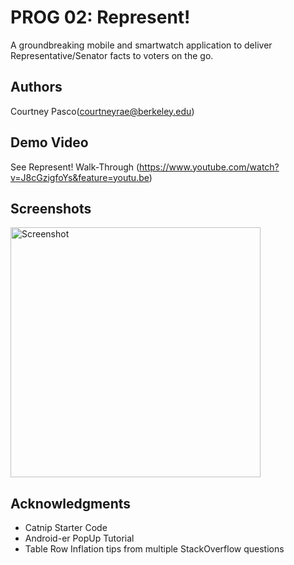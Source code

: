 # PROG 02: Represent!

 A groundbreaking mobile and smartwatch application to deliver Representative/Senator facts to voters on the go.  

## Authors

Courtney Pasco([courtneyrae@berkeley.edu](mailto:courtneyrae23@berkeley.edu))

## Demo Video

See Represent! Walk-Through (https://www.youtube.com/watch?v=J8cGzigfoYs&feature=youtu.be)

## Screenshots

<img src="screenshots/screenshot-rep.png" height="400" alt="Screenshot"/>

## Acknowledgments

* Catnip Starter Code
* Android-er PopUp Tutorial
* Table Row Inflation tips from multiple StackOverflow questions

